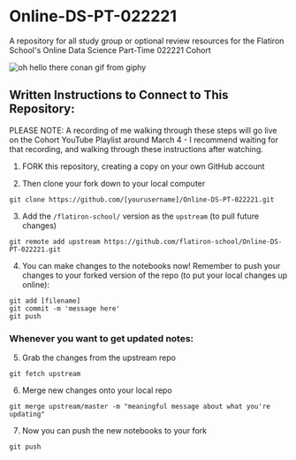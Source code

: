 # Online-DS-PT-022221

A repository for all study group or optional review resources for the Flatiron School's Online Data Science Part-Time 022221 Cohort

![oh hello there conan gif from giphy](https://media.giphy.com/media/3o85xwGZR5UtB6SiL6/giphy.gif)


## Written Instructions to Connect to This Repository:

PLEASE NOTE: A recording of me walking through these steps will go live on the Cohort YouTube Playlist around March 4 - I recommend waiting for that recording, and walking through these instructions after watching.

1. FORK this repository, creating a copy on your own GitHub account

2. Then clone your fork down to your local computer
```
git clone https://github.com/[yourusername]/Online-DS-PT-022221.git
```

3. Add the `/flatiron-school/` version as the `upstream` (to pull future changes)
```
git remote add upstream https://github.com/flatiron-school/Online-DS-PT-022221.git
```

4. You can make changes to the notebooks now! Remember to push your changes to your forked version of the repo (to put your local changes up online):
```
git add [filename]
git commit -m 'message here'
git push
```

### Whenever you want to get updated notes:

5. Grab the changes from the upstream repo
```
git fetch upstream
```

6. Merge new changes onto your local repo
```
git merge upstream/master -m "meaningful message about what you're updating"
```

7. Now you can push the new notebooks to your fork
```
git push
```